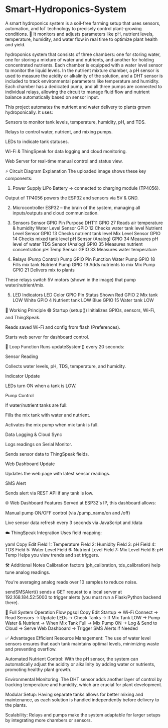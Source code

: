 # Smart-Hydroponics-System
A smart hydroponics system is a soil-free farming setup that uses sensors, automation, and IoT technology to precisely control plant-growing conditions. 🌱 It monitors and adjusts parameters like pH, nutrient levels, temperature, humidity, and water flow in real time to optimize plant health and yield. 









hydroponics system that consists of three chambers: one for storing water, one for storing a mixture of water and nutrients, and another for holding concentrated nutrients. Each chamber is equipped with a water level sensor to monitor the liquid levels. In the nutrient mixture chamber, a pH sensor is used to measure the acidity or alkalinity of the solution, and a DHT sensor is included to track environmental parameters like temperature and humidity. Each chamber has a dedicated pump, and all three pumps are connected to individual relays, allowing the circuit to manage fluid flow and nutrient balance automatically based on sensor input.



This project automates the nutrient and water delivery to plants grown hydroponically. It uses:

Sensors to monitor tank levels, temperature, humidity, pH, and TDS.

Relays to control water, nutrient, and mixing pumps.

LEDs to indicate tank statuses.

Wi-Fi & ThingSpeak for data logging and cloud monitoring.

Web Server for real-time manual control and status view.

⚡ Circuit Diagram Explanation
The uploaded image shows these key components:

1. Power Supply
LiPo Battery → connected to charging module (TP4056).

Output of TP4056 powers the ESP32 and sensors via 5V & GND.

2. Microcontroller
ESP32 – the brain of the system, managing all inputs/outputs and cloud communication.

3. Sensors
Sensor	GPIO Pin	Purpose
DHT11	GPIO 27	Reads air temperature & humidity
Water Level Sensor	GPIO 12	Checks water tank level
Nutrient Level Sensor	GPIO 13	Checks nutrient tank level
Mix Level Sensor	GPIO 14	Checks mixed tank level
pH Sensor (Analog)	GPIO 34	Measures pH level of water
TDS Sensor (Analog)	GPIO 35	Measures nutrient concentration
pH Temp Sensor	GPIO 33	Measures water temperature

4. Relays (Pump Control)
Pump	GPIO Pin	Function
Water Pump	GPIO 18	Fills mix tank
Nutrient Pump	GPIO 19	Adds nutrients to mix
Mix Pump	GPIO 21	Delivers mix to plants

These relays switch 5V motors (shown in the image) that pump water/nutrient/mix.

5. LED Indicators
LED Color	GPIO Pin	Status Shown
Red	GPIO 2	Mix tank LOW
White	GPIO 4	Nutrient tank LOW
Blue	GPIO 15	Water tank LOW

🔄 Working Principle
🟢 Startup (setup())
Initializes GPIOs, sensors, Wi-Fi, and ThingSpeak.

Reads saved Wi-Fi and config from flash (Preferences).

Starts web server for dashboard control.

📡 Loop Function
Runs updateSystem() every 20 seconds:

Sensor Reading

Collects water levels, pH, TDS, temperature, and humidity.

Indicator Update

LEDs turn ON when a tank is LOW.

Pump Control

If water/nutrient tanks are full:

Fills the mix tank with water and nutrient.

Activates the mix pump when mix tank is full.

Data Logging & Cloud Sync

Logs readings on Serial Monitor.

Sends sensor data to ThingSpeak fields.

Web Dashboard Update

Updates the web page with latest sensor readings.

SMS Alert

Sends alert via REST API if any tank is low.

🌐 Web Dashboard Features
Served at ESP32's IP, this dashboard allows:

Manual pump ON/OFF control (via /pump_name/on and /off)

Live sensor data refresh every 3 seconds via JavaScript and /data

☁️ ThingSpeak Integration
Uses field mapping:

yaml
Copy
Edit
Field 1: Temperature
Field 2: Humidity
Field 3: pH
Field 4: TDS
Field 5: Water Level
Field 6: Nutrient Level
Field 7: Mix Level
Field 8: pH Temp
Helps you view trends and set triggers.

🛠️ Additional Notes
Calibration factors (ph_calibration, tds_calibration) help tune analog readings.

You’re averaging analog reads over 10 samples to reduce noise.

sendSMSAlert() sends a GET request to a local server at 192.168.184.52:5000 to trigger alerts (you must run a Flask/Python backend there).

🔁 Full System Operation Flow
pgsql
Copy
Edit
Startup → Wi-Fi Connect → Read Sensors →
Update LEDs → Check Tanks →
If Mix Tank LOW → Pump Water & Nutrient →
When Mix Tank Full → Mix Pump ON →
Log & Send to Cloud → Serve Web Dashboard →
Trigger SMS Alerts if Needed





✅ Advantages
Efficient Resource Management: 
The use of water level sensors ensures that each tank maintains optimal levels, minimizing waste and preventing overflow.

Automated Nutrient Control: With the pH sensor, the system can automatically adjust the acidity or alkalinity by adding water or nutrients, promoting healthy plant growth.

Environmental Monitoring: The DHT sensor adds another layer of control by tracking temperature and humidity, which are crucial for plant development.

Modular Setup: Having separate tanks allows for better mixing and maintenance, as each solution is handled independently before delivery to the plants.

Scalability: Relays and pumps make the system adaptable for larger setups by integrating more chambers or sensors.
